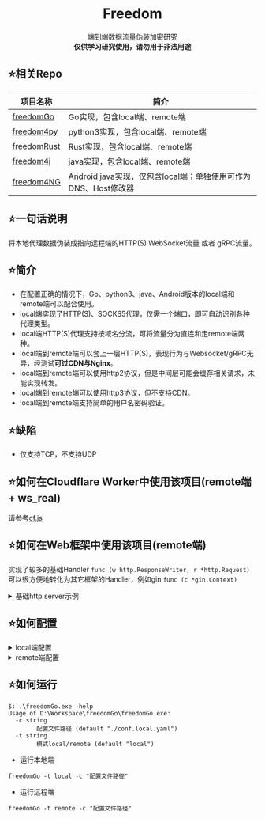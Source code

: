 <h1 align="center">  
    <strong>
        Freedom
    </strong>
</h1>
<p align="center">
    端到端数据流量伪装加密研究
  <br/>
    <strong>仅供学习研究使用，请勿用于非法用途</strong>
</p>


## :star:相关Repo
| 项目名称  | 简介 | 
| ------------- | ------------- |   
| [freedomGo](https://github.com/nICEnnnnnnnLee/freedomGo)  |  Go实现，包含local端、remote端  | 
| [freedom4py](https://github.com/nICEnnnnnnnLee/freedom4py)  |  python3实现，包含local端、remote端  | 
| [freedomRust](https://github.com/nICEnnnnnnnLee/freedomRust)  |  Rust实现，包含local端、remote端  | 
| [freedom4j](https://github.com/nICEnnnnnnnLee/freedom4j)  |  java实现，包含local端、remote端  | 
| [freedom4NG](https://github.com/nICEnnnnnnnLee/freedom4NG)  | Android java实现，仅包含local端；单独使用可作为DNS、Host修改器 | 
 



## :star:一句话说明  
将本地代理数据伪装成指向远程端的HTTP(S) WebSocket流量 或者 gRPC流量。

## :star:简介  
+ 在配置正确的情况下，Go、python3、java、Android版本的local端和remote端可以配合使用。  
+ local端实现了HTTP(S)、SOCKS5代理，仅需一个端口，即可自动识别各种代理类型。  
+ local端HTTP(S)代理支持按域名分流，可将流量分为直连和走remote端两种。  
+ local端到remote端可以套上一层HTTP(S)，表现行为与Websocket/gRPC无异，经测试**可过CDN与Nginx**。  
+ local端到remote端可以使用http2协议，但是中间层可能会缓存相关请求，未能实现转发。  
+ local端到remote端可以使用http3协议，但不支持CDN。  
+ local端到remote端支持简单的用户名密码验证。  

## :star:缺陷  
+ 仅支持TCP，不支持UDP

## :star:如何在Cloudflare Worker中使用该项目(remote端 + ws_real)
请参考[cf.js](/cf.js)

## :star:如何在Web框架中使用该项目(remote端)
实现了较多的基础Handler `func (w http.ResponseWriter, r *http.Request)`  
可以很方便地转化为其它框架的Handler，例如gin `func (c *gin.Context)`

<details>
<summary>基础http server示例</summary>


```go
// 相关代码在 extend文件夹下，该文件夹的内容可以独立出来

func StartRemoteHTTPWebSocketProxyServer() {
	// 在代码中初始化配置，或者设置环境变量也可。参考 extend/common.go
	UseSSL = true
	extend.Users = ...
	extend.Salt = ...
	extend.HttpPath = ...
	extend.DnsResolver = ...
  ...
  // 设置路由
	http.HandleFunc(extend.HttpPath, extend.Handler)

	addr := fmt.Sprintf("%s:%d", extend.BindHost, extend.BindPort)
	var err error
	if UseSSL {
		err = http.ListenAndServeTLS(addr, extend.CertPath, extend.KeyPath, nil)
	} else {
		err = http.ListenAndServe(addr, nil)
	}
	panic(err)
}
```
</details>

## :star:如何配置  


<details>
<summary>local端配置</summary>



```yml
# socks5 http
ProxyType: http
# ws grpc http2 http3 ws_real
ProxyMode: grpc
BindHost: 127.0.0.1 
BindPort: 1081
# 在非Window系统下生效,可为空
#DNSServer: 114.114.114.114:53

# 按域名分流将下面注释去掉即可
# 全局代理将下面注释掉即可
# GeoDomain:
#   # 如果不匹配分流规则，那么就直连?
#   DirectIfNotInRules: true
#   # 同https://github.com/gfwlist/gfwlist
#   GfwPath: data/gfwlist.txt
#   # 将直连域名直接写入即可，每行一个
#   DirectPath: data/direct_domains.txt

# 该值可以是ip或者域名
RemoteHost: 127.0.0.1
RemotePort: 443
# 和远端的连接是否经过TLS加密
RemoteSSL: true
Salt: salt
Username: username
Password: pwd
# 是否允许不安全的HTTPS连接
AllowInsecure: true
# WebSocket 模拟的HTTP请求Path
# 该值gRPC无效, 默认为 /{GrpcServiceName}/Pipe
HttpPath: /
GrpcServiceName: freedomGo.grpc.Freedom
# 如果连接是经过加密的,该值还是Client Hello消息里面的SNI
HttpDomain: www.baidu.com
HttpUserAgent: Mozilla/5.0 (Windows NT 10.0; Win64; x64; rv:86.0) Gecko/20100101 Firefox/86.0
```
</details>

<details>
<summary>remote端配置</summary>



```yml
# 可选模式为 grpc ws http2 http3 ws_real
ProxyMode: ws
BindHost: 127.0.0.1 
BindPort: 443 
Salt: salt
# 在非Window系统下生效,可为空
#DNSServer: 8.8.8.8:53
# ProxyMode为http3时生效，用来伪装成静态网站。为空时不做伪装。  
HTTP3WebDir: D:\WWW\
# ProxyMode为http3时生效，生效路径。 
HttpPath: /12345
UseSSL: true
# UseSSL为false时,下面三行可注释掉
SNI: www.baidu.com
CertPath: data/fullchain.pem
KeyPath: data/www.baidu.com.key
GrpcServiceName: freedomGo.grpc.Freedom
Users:
  user1: pwd1 
  username: pwd
```
</details>








## :star:如何运行  
```
$: .\freedomGo.exe -help
Usage of D:\Workspace\freedomGo\freedomGo.exe:
  -c string
        配置文件路径 (default "./conf.local.yaml")
  -t string
        模式local/remote (default "local")
```
+ 运行本地端  
```
freedomGo -t local -c "配置文件路径"
```

+ 运行远程端
```
freedomGo -t remote -c "配置文件路径"
```